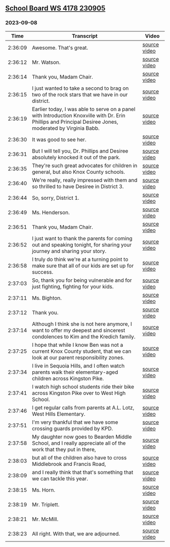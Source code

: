 ## [School Board WS 4178 230905](https://archive.org/details/school-board-ws-4178-230905)
### 2023-09-08
| Time| Transcript| Video|
|---------|----------------------------------------------------------------------------------------------------------------------------------------------------------------------------------------------------------------------------------------------------------|------------------------------------------------------------------------------------|
| 2:36:09| Awesome. That's great.| [source video](https://archive.org/details/school-board-ws-4178-230905?start=9369)|
| 2:36:12| Mr. Watson.| [source video](https://archive.org/details/school-board-ws-4178-230905?start=9372)|
| 2:36:14| Thank you, Madam Chair.| [source video](https://archive.org/details/school-board-ws-4178-230905?start=9374)|
| 2:36:15| I just wanted to take a second to brag on two of the rock stars that we have in our district.| [source video](https://archive.org/details/school-board-ws-4178-230905?start=9375)|
| 2:36:19| Earlier today, I was able to serve on a panel with Introduction Knoxville with Dr. Erin Phillips and Principal Desiree Jones, moderated by Virginia Babb.| [source video](https://archive.org/details/school-board-ws-4178-230905?start=9379)|
| 2:36:30| It was good to see her.| [source video](https://archive.org/details/school-board-ws-4178-230905?start=9390)|
| 2:36:31| But I will tell you, Dr. Phillips and Desiree absolutely knocked it out of the park.| [source video](https://archive.org/details/school-board-ws-4178-230905?start=9391)|
| 2:36:35| They're such great advocates for children in general, but also Knox County schools.| [source video](https://archive.org/details/school-board-ws-4178-230905?start=9395)|
| 2:36:40| We're really, really impressed with them and so thrilled to have Desiree in District 3.| [source video](https://archive.org/details/school-board-ws-4178-230905?start=9400)|
| 2:36:44| So, sorry, District 1.| [source video](https://archive.org/details/school-board-ws-4178-230905?start=9404)|
| 2:36:49| Ms. Henderson.| [source video](https://archive.org/details/school-board-ws-4178-230905?start=9409)|
| 2:36:51| Thank you, Madam Chair.| [source video](https://archive.org/details/school-board-ws-4178-230905?start=9411)|
| 2:36:52| I just want to thank the parents for coming out and speaking tonight, for sharing your journey and sharing your story.| [source video](https://archive.org/details/school-board-ws-4178-230905?start=9412)|
| 2:36:58| I truly do think we're at a turning point to make sure that all of our kids are set up for success.| [source video](https://archive.org/details/school-board-ws-4178-230905?start=9418)|
| 2:37:03| So, thank you for being vulnerable and for just fighting, fighting for your kids.| [source video](https://archive.org/details/school-board-ws-4178-230905?start=9423)|
| 2:37:11| Ms. Bighton.| [source video](https://archive.org/details/school-board-ws-4178-230905?start=9431)|
| 2:37:12| Thank you.| [source video](https://archive.org/details/school-board-ws-4178-230905?start=9432)|
| 2:37:14| Although I think she is not here anymore, I want to offer my deepest and sincerest condolences to Kim and the Kredich family.| [source video](https://archive.org/details/school-board-ws-4178-230905?start=9434)|
| 2:37:25| I hope that while I know Ben was not a current Knox County student, that we can look at our parent responsibility zones.| [source video](https://archive.org/details/school-board-ws-4178-230905?start=9445)|
| 2:37:34| I live in Sequoia Hills, and I often watch parents walk their elementary-aged children across Kingston Pike.| [source video](https://archive.org/details/school-board-ws-4178-230905?start=9454)|
| 2:37:41| I watch high school students ride their bike across Kingston Pike over to West High School.| [source video](https://archive.org/details/school-board-ws-4178-230905?start=9461)|
| 2:37:46| I get regular calls from parents at A.L. Lotz, West Hills Elementary.| [source video](https://archive.org/details/school-board-ws-4178-230905?start=9466)|
| 2:37:51| I'm very thankful that we have some crossing guards provided by KPD.| [source video](https://archive.org/details/school-board-ws-4178-230905?start=9471)|
| 2:37:58| My daughter now goes to Bearden Middle School, and I really appreciate all of the work that they put in there,| [source video](https://archive.org/details/school-board-ws-4178-230905?start=9478)|
| 2:38:03| but all of the children also have to cross Middlebrook and Francis Road,| [source video](https://archive.org/details/school-board-ws-4178-230905?start=9483)|
| 2:38:09| and I really think that that's something that we can tackle this year.| [source video](https://archive.org/details/school-board-ws-4178-230905?start=9489)|
| 2:38:15| Ms. Horn.| [source video](https://archive.org/details/school-board-ws-4178-230905?start=9495)|
| 2:38:19| Mr. Triplett.| [source video](https://archive.org/details/school-board-ws-4178-230905?start=9499)|
| 2:38:21| Mr. McMill.| [source video](https://archive.org/details/school-board-ws-4178-230905?start=9501)|
| 2:38:23| All right. With that, we are adjourned.| [source video](https://archive.org/details/school-board-ws-4178-230905?start=9503)|
